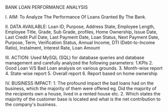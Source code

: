 BANK LOAN PERFORMANCE ANALYSIS

 I. AIM: 
	To Analyze The Performance Of Loans Granted By The Bank.
 
 II. DATA AVAILABLE:
	Loan ID, Purpose, Address State, Employee Length, Employee Title, Grade, Sub Grade, profiles, Home Ownership, Issue Date, Last Credit Pull Date, Last Payment Date, 	Loan Status, Next Payment Date, Purpose, Term, Verification Status, Annual Income, DTI (Debt-to-Income Ratio), Instalment, Interest Rate, Loan Amount
 
 III. ACTION: 
 	Used MySQL (SQL) for database queries and database management and carefully analyzed the following parameters: 
	1.KPIs 
	2. Good Loan V/S Bad Loan analysis on various grounds.
	3. Month-wise report 
	4. State-wise report 
	5. Overall report 
	6. Report based on home ownership

 IV. BUSINESS IMPACT: 
	 1. The profound impact the bad loans had on the business, which the majority of them were offered eg. Did the majority of the recipients own a house, lived 		 in a rented house etc. 
	 2. Which states the majority of the customer base is located and what is the net contribution to the company's business.





